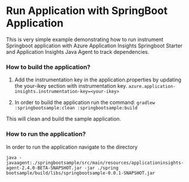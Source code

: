 # Run Application with SpringBoot Application

This is very simple example demonstrating how to run instrument Springboot application with Azure Application Insights
Springboot Starter and Application Insights Java Agent to track dependencies.


### How to build the application?
1. Add the instrumentation key in the application.properties by updating the your-ikey section with instrumentation key.
`azure.application-insights.instrumentation-key=<your-ikey>` 

2. In order to build the application run the command:
`gradlew :springbootsample:clean :springbootsample:build`

This will clean and build the sample application. 

### How to run the application?

In order to run the application navigate to the directory

`java -javaagent:./springbootsample/src/main/resources/applicationinsights-agent-2.4.0-BETA-SNAPSHOT.jar -jar ./spring
 bootsample/build/libs/springbootsample-0.0.1-SNAPSHOT.jar`